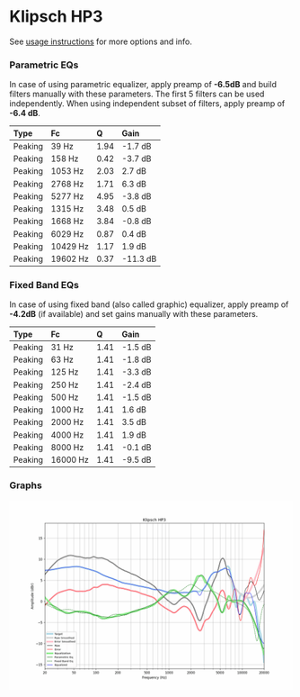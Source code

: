 # Klipsch HP3
See [usage instructions](https://github.com/jaakkopasanen/AutoEq#usage) for more options and info.

### Parametric EQs
In case of using parametric equalizer, apply preamp of **-6.5dB** and build filters manually
with these parameters. The first 5 filters can be used independently.
When using independent subset of filters, apply preamp of **-6.4 dB**.

| Type    | Fc       |    Q | Gain     |
|:--------|:---------|:-----|:---------|
| Peaking | 39 Hz    | 1.94 | -1.7 dB  |
| Peaking | 158 Hz   | 0.42 | -3.7 dB  |
| Peaking | 1053 Hz  | 2.03 | 2.7 dB   |
| Peaking | 2768 Hz  | 1.71 | 6.3 dB   |
| Peaking | 5277 Hz  | 4.95 | -3.8 dB  |
| Peaking | 1315 Hz  | 3.48 | 0.5 dB   |
| Peaking | 1668 Hz  | 3.84 | -0.8 dB  |
| Peaking | 6029 Hz  | 0.87 | 0.4 dB   |
| Peaking | 10429 Hz | 1.17 | 1.9 dB   |
| Peaking | 19602 Hz | 0.37 | -11.3 dB |

### Fixed Band EQs
In case of using fixed band (also called graphic) equalizer, apply preamp of **-4.2dB**
(if available) and set gains manually with these parameters.

| Type    | Fc       |    Q | Gain    |
|:--------|:---------|:-----|:--------|
| Peaking | 31 Hz    | 1.41 | -1.5 dB |
| Peaking | 63 Hz    | 1.41 | -1.8 dB |
| Peaking | 125 Hz   | 1.41 | -3.3 dB |
| Peaking | 250 Hz   | 1.41 | -2.4 dB |
| Peaking | 500 Hz   | 1.41 | -1.5 dB |
| Peaking | 1000 Hz  | 1.41 | 1.6 dB  |
| Peaking | 2000 Hz  | 1.41 | 3.5 dB  |
| Peaking | 4000 Hz  | 1.41 | 1.9 dB  |
| Peaking | 8000 Hz  | 1.41 | -0.1 dB |
| Peaking | 16000 Hz | 1.41 | -9.5 dB |

### Graphs
![](./Klipsch%20HP3.png)